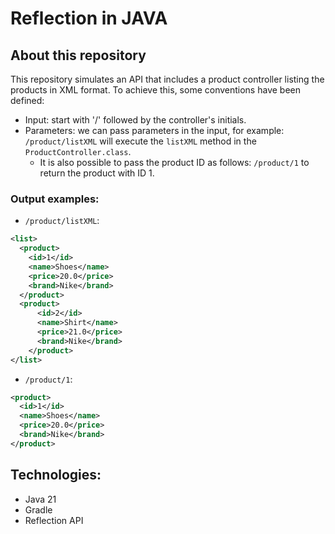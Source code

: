 # Reflection in JAVA
## About this repository

This repository simulates an API that includes a product controller listing the products in XML format.
To achieve this, some conventions have been defined:

- Input: start with '/' followed by the controller's initials.
- Parameters: we can pass parameters in the input, for example: `/product/listXML` will execute the `listXML` method in the `ProductController.class`.
  - It is also possible to pass the product ID as follows: `/product/1` to return the product with ID 1.

### Output examples:

- `/product/listXML`:
```XML
<list>
  <product>
    <id>1</id>
    <name>Shoes</name>
    <price>20.0</price>
    <brand>Nike</brand>
  </product>
  <product>
      <id>2</id>
      <name>Shirt</name>
      <price>21.0</price>
      <brand>Nike</brand>
    </product>
</list>
```
-  `/product/1`:
```XML
<product>
  <id>1</id>
  <name>Shoes</name>
  <price>20.0</price>
  <brand>Nike</brand>
</product>
```

## Technologies:
- Java 21
- Gradle
- Reflection API

